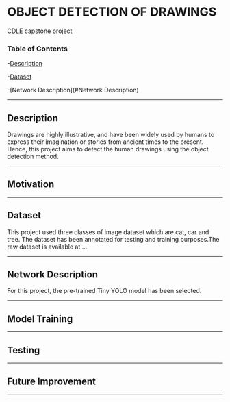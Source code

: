 # OBJECT DETECTION OF DRAWINGS
CDLE capstone project


### Table of Contents

-[Description](#Description)

-[Dataset](#Dataset)

-[Network Description](#Network Description)


---

## Description
Drawings are highly illustrative, and have been widely used by humans to express their imagination or stories from ancient times to the present. Hence, this project aims to detect the human drawings using the object detection method.

---

## Motivation

---

## Dataset
This project used three classes of image dataset which are cat, car and tree. The dataset has been annotated for testing and training purposes.The raw dataset is available at  ...

---

## Network Description
For this project, the pre-trained Tiny YOLO model has been selected. 

---

## Model Training

---

## Testing

---

## Future Improvement


---
